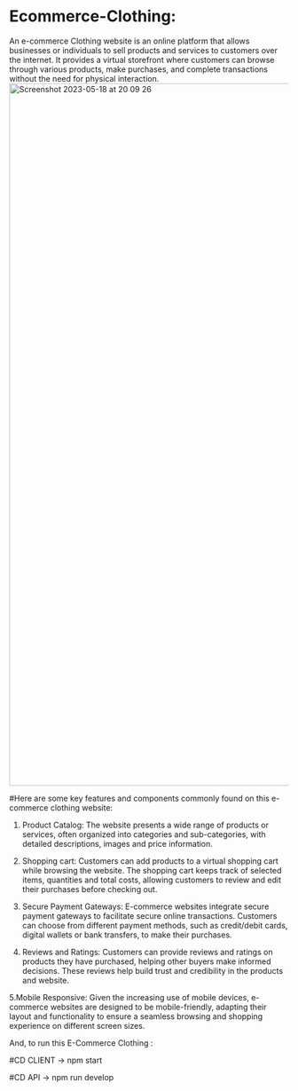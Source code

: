 # Ecommerce-Clothing:
An e-commerce Clothing website is an online platform that allows businesses or individuals to sell products and
services to customers over the internet. It provides a virtual storefront where customers can browse through 
various products, make purchases, and complete transactions without the need for physical interaction.
<img width="1266" alt="Screenshot 2023-05-18 at 20 09 26" src="https://github.com/Ayushch12/Ecommerce-Clothing/assets/96380226/fa0d3d16-19b2-41f1-bfd1-271c8b4d3418">

#Here are some key features and components commonly found on this e-commerce clothing website:
1. Product Catalog: The website presents a wide range of products or services, often organized into categories
 and sub-categories, with detailed descriptions, images and price information.
 
2. Shopping cart: Customers can add products to a virtual shopping cart while browsing the website. The shopping cart keeps track of selected items, quantities and total costs, allowing customers 
to review and edit their purchases before checking out.

3. Secure Payment Gateways: E-commerce websites integrate secure payment gateways to facilitate secure online transactions. Customers can choose from different payment methods, 
 such as credit/debit cards, digital wallets or bank transfers, to make their purchases.
 
4. Reviews and Ratings: Customers can provide reviews and ratings on products they have purchased, helping other buyers make informed decisions. These reviews
help build trust and credibility in the products and website. 

5.Mobile Responsive: Given the increasing use of mobile devices, e-commerce websites are designed to be mobile-friendly, adapting their layout and functionality 
to ensure a seamless browsing and shopping experience on different screen sizes.

And, to run this E-Commerce Clothing : 

#CD CLIENT
-> npm start

#CD API
-> npm run develop

